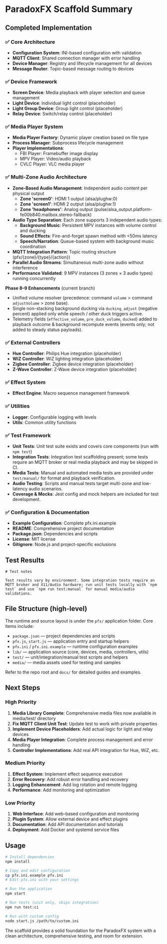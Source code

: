 # ParadoxFX Scaffold Summary

## Completed Implementation

### ✅ Core Architecture

- **Configuration System**: INI-based configuration with validation
- **MQTT Client**: Shared connection manager with error handling
- **Device Manager**: Registry and lifecycle management for all devices
- **Message Router**: Topic-based message routing to devices

### ✅ Device Framework

- **Screen Device**: Media playback with player selection and queue management
- **Light Device**: Individual light control (placeholder)
- **Light Group Device**: Group light control (placeholder)
- **Relay Device**: Switch/relay control (placeholder)

### ✅ Media Player System

- **Media Player Factory**: Dynamic player creation based on file type
- **Process Manager**: Subprocess lifecycle management
- **Player Implementations**:
  - FBI Player: Framebuffer image display
  - MPV Player: Video/audio playback
  - CVLC Player: VLC media player

### ✅ Multi-Zone Audio Architecture

- **Zone-Based Audio Management**: Independent audio content per physical output
  - **Zone 'screen0'**: HDMI 1 output (alsa/plughw:0)
  - **Zone 'screen1'**: HDMI 2 output (alsa/plughw:1)
  - **Zone 'headphones'**: Analog output (pulse/alsa_output.platform-fe00b840.mailbox.stereo-fallback)
- **Audio Type Separation**: Each zone supports 3 independent audio types:
  - **Background Music**: Persistent MPV instances with volume control and ducking
  - **Sound Effects**: Fire-and-forget spawn method with <50ms latency
  - **Speech/Narration**: Queue-based system with background music coordination
- **MQTT Integration Pattern**: Topic routing structure (pfx/{zone}/{type}/{action})
- **Parallel Audio Streams**: Simultaneous multi-zone audio without interference
- **Performance Validated**: 9 MPV instances (3 zones × 3 audio types) running concurrently

**Phase 8–9 Enhancements** (current branch)
- Unified volume resolver (precedence: command `volume` > command `adjustVolume` > zone base).
- Single non-stacking background ducking via `ducking_adjust` (negative percent) applied only while speech / other duck triggers active.
- Telemetry fields (`effective_volume`, `pre_duck_volume`, `ducked`) added to playback outcome & background recompute events (events only; not added to steady status payloads).

### ✅ External Controllers

- **Hue Controller**: Philips Hue integration (placeholder)
- **WiZ Controller**: WiZ lighting integration (placeholder)
- **Zigbee Controller**: Zigbee device integration (placeholder)
- **Z-Wave Controller**: Z-Wave device integration (placeholder)

### ✅ Effect System

- **Effect Engine**: Macro sequence management framework

### ✅ Utilities

- **Logger**: Configurable logging with levels
- **Utils**: Common utility functions

### ✅ Test Framework

- **Unit Tests**: Unit test suite exists and covers core components (run with `npm test`)
- **Integration Tests**: Integration test scaffolding present; some tests require an MQTT broker or real media playback and may be skipped in CI.
- **Media Tests**: Manual and automated media tests are provided under `test/manual/` for format and playback verification.
- **Audio Testing**: Scripts and manual tests target multi-zone and low-latency audio scenarios.
- **Coverage & Mocks**: Jest config and mock helpers are included for test development.

### ✅ Configuration & Documentation

- **Example Configuration**: Complete pfx.ini.example
- **README**: Comprehensive project documentation
- **Package.json**: Dependencies and scripts
- **License**: MIT license
- **Gitignore**: Node.js and project-specific exclusions

## Test Results

```
# Test notes

Test results vary by environment. Some integration tests require an MQTT broker and X11/Audio hardware; run unit tests locally with `npm test` and use `npm run test:manual` for manual media/audio validations.
```

## File Structure (high-level)

The runtime and source layout is under the `pfx/` application folder. Core items include:

- `package.json` — project dependencies and scripts
- `pfx.js`, `start.js` — application entry and startup helpers
- `pfx.ini` / `pfx.ini.example` — runtime configuration examples
- `lib/` — application source (core, devices, media, controllers, utils)
- `test/` — unit/integration/manual test scripts and helpers
- `media/` — media assets used for testing and samples

Refer to the repo root and `docs/` for detailed guides and examples.

## Next Steps

### High Priority

1. **Media Library Complete**: Comprehensive media files now available in media/test/ directory
2. **Fix MQTT Client Unit Test**: Update test to work with private properties  
3. **Implement Device Placeholders**: Add actual logic for light and relay devices
4. **Media Player Integration**: Complete process management and error handling
5. **Controller Implementations**: Add real API integration for Hue, WiZ, etc.

### Medium Priority

1. **Effect System**: Implement effect sequence execution
2. **Error Recovery**: Add robust error handling and recovery
3. **Logging Enhancement**: Add log rotation and remote logging
4. **Performance**: Add monitoring and optimization

### Low Priority

1. **Web Interface**: Add web-based configuration and monitoring
2. **Plugin System**: Allow external device and effect plugins
3. **Documentation**: Add API documentation and tutorials
4. **Deployment**: Add Docker and systemd service files

## Usage

```bash
# Install dependencies
npm install

# Copy and edit configuration
cp pfx.ini.example pfx.ini
# Edit pfx.ini with your settings

# Run the application
npm start

# Run tests (unit only, skips integration)
npm run test:ci

# Run with custom config
node start.js /path/to/custom.ini
```

The scaffold provides a solid foundation for the ParadoxFX system with a clean architecture, comprehensive testing, and room for extension.
